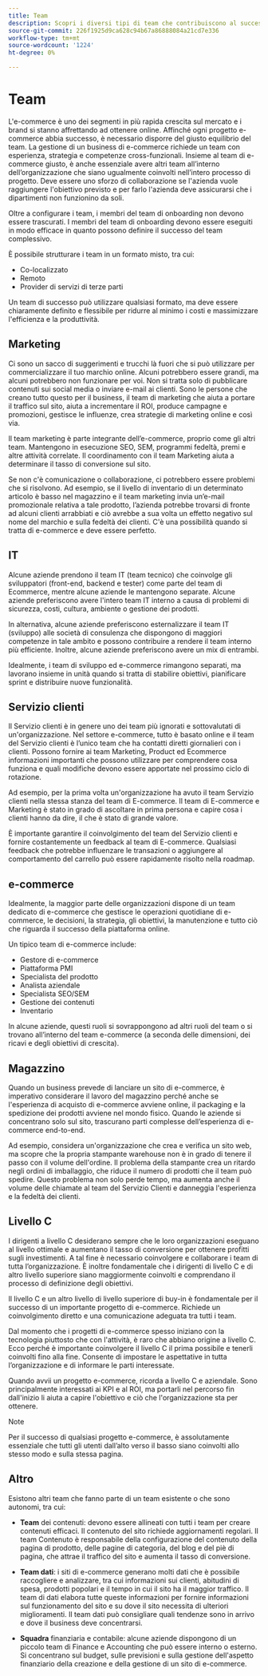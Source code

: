 ```yaml
---
title: Team
description: Scopri i diversi tipi di team che contribuiscono al successo dei progetti e-commerce.
source-git-commit: 226f1925d9ca628c94b67a86888084a21cd7e336
workflow-type: tm+mt
source-wordcount: '1224'
ht-degree: 0%

---
```



# Team

L&#39;e-commerce è uno dei segmenti in più rapida crescita sul mercato e i brand si stanno affrettando ad ottenere online. Affinché ogni progetto e-commerce abbia successo, è necessario disporre del giusto equilibrio del team. La gestione di un business di e-commerce richiede un team con esperienza, strategia e competenze cross-funzionali. Insieme al team di e-commerce giusto, è anche essenziale avere altri team all’interno dell’organizzazione che siano ugualmente coinvolti nell’intero processo di progetto. Deve essere uno sforzo di collaborazione se l&#39;azienda vuole raggiungere l&#39;obiettivo previsto e per farlo l&#39;azienda deve assicurarsi che i dipartimenti non funzionino da soli.

Oltre a configurare i team, i membri del team di onboarding non devono essere trascurati. I membri del team di onboarding devono essere eseguiti in modo efficace in quanto possono definire il successo del team complessivo.

È possibile strutturare i team in un formato misto, tra cui:

- Co-localizzato
- Remoto
- Provider di servizi di terze parti

Un team di successo può utilizzare qualsiasi formato, ma deve essere chiaramente definito e flessibile per ridurre al minimo i costi e massimizzare l&#39;efficienza e la produttività.

## Marketing

Ci sono un sacco di suggerimenti e trucchi là fuori che si può utilizzare per commercializzare il tuo marchio online. Alcuni potrebbero essere grandi, ma alcuni potrebbero non funzionare per voi. Non si tratta solo di pubblicare contenuti sui social media o inviare e-mail ai clienti. Sono le persone che creano tutto questo per il business, il team di marketing che aiuta a portare il traffico sul sito, aiuta a incrementare il ROI, produce campagne e promozioni, gestisce le influenze, crea strategie di marketing online e così via.

Il team marketing è parte integrante dell’e-commerce, proprio come gli altri team. Mantengono in esecuzione SEO, SEM, programmi fedeltà, premi e altre attività correlate. Il coordinamento con il team Marketing aiuta a determinare il tasso di conversione sul sito.

Se non c&#39;è comunicazione o collaborazione, ci potrebbero essere problemi che si risolvono. Ad esempio, se il livello di inventario di un determinato articolo è basso nel magazzino e il team marketing invia un’e-mail promozionale relativa a tale prodotto, l’azienda potrebbe trovarsi di fronte ad alcuni clienti arrabbiati e ciò avrebbe a sua volta un effetto negativo sul nome del marchio e sulla fedeltà dei clienti. C&#39;è una possibilità quando si tratta di e-commerce e deve essere perfetto.

## IT

Alcune aziende prendono il team IT (team tecnico) che coinvolge gli sviluppatori (front-end, backend e tester) come parte del team di Ecommerce, mentre alcune aziende le mantengono separate. Alcune aziende preferiscono avere l&#39;intero team IT interno a causa di problemi di sicurezza, costi, cultura, ambiente o gestione dei prodotti.

In alternativa, alcune aziende preferiscono esternalizzare il team IT (sviluppo) alle società di consulenza che dispongono di maggiori competenze in tale ambito e possono contribuire a rendere il team interno più efficiente. Inoltre, alcune aziende preferiscono avere un mix di entrambi.

Idealmente, i team di sviluppo ed e-commerce rimangono separati, ma lavorano insieme in unità quando si tratta di stabilire obiettivi, pianificare sprint e distribuire nuove funzionalità.

## Servizio clienti

Il Servizio clienti è in genere uno dei team più ignorati e sottovalutati di un&#39;organizzazione. Nel settore e-commerce, tutto è basato online e il team del Servizio clienti è l’unico team che ha contatti diretti giornalieri con i clienti. Possono fornire ai team Marketing, Product ed Ecommerce informazioni importanti che possono utilizzare per comprendere cosa funziona e quali modifiche devono essere apportate nel prossimo ciclo di rotazione.

Ad esempio, per la prima volta un&#39;organizzazione ha avuto il team Servizio clienti nella stessa stanza del team di E-commerce. Il team di E-commerce e Marketing è stato in grado di ascoltare in prima persona e capire cosa i clienti hanno da dire, il che è stato di grande valore.

È importante garantire il coinvolgimento del team del Servizio clienti e fornire costantemente un feedback al team di E-commerce. Qualsiasi feedback che potrebbe influenzare le transazioni o aggiungere al comportamento del carrello può essere rapidamente risolto nella roadmap.

## e-commerce

Idealmente, la maggior parte delle organizzazioni dispone di un team dedicato di e-commerce che gestisce le operazioni quotidiane di e-commerce, le decisioni, la strategia, gli obiettivi, la manutenzione e tutto ciò che riguarda il successo della piattaforma online.

Un tipico team di e-commerce include:

- Gestore di e-commerce
- Piattaforma PMI
- Specialista del prodotto
- Analista aziendale
- Specialista SEO/SEM
- Gestione dei contenuti
- Inventario

In alcune aziende, questi ruoli si sovrappongono ad altri ruoli del team o si trovano all’interno del team e-commerce (a seconda delle dimensioni, dei ricavi e degli obiettivi di crescita).

## Magazzino

Quando un business prevede di lanciare un sito di e-commerce, è imperativo considerare il lavoro del magazzino perché anche se l&#39;esperienza di acquisto di e-commerce avviene online, il packaging e la spedizione dei prodotti avviene nel mondo fisico. Quando le aziende si concentrano solo sul sito, trascurano parti complesse dell’esperienza di e-commerce end-to-end.

Ad esempio, considera un&#39;organizzazione che crea e verifica un sito web, ma scopre che la propria stampante warehouse non è in grado di tenere il passo con il volume dell&#39;ordine. Il problema della stampante crea un ritardo negli ordini di imballaggio, che riduce il numero di prodotti che il team può spedire. Questo problema non solo perde tempo, ma aumenta anche il volume delle chiamate al team del Servizio Clienti e danneggia l&#39;esperienza e la fedeltà dei clienti.

## Livello C

I dirigenti a livello C desiderano sempre che le loro organizzazioni eseguano al livello ottimale e aumentano il tasso di conversione per ottenere profitti sugli investimenti. A tal fine è necessario coinvolgere e collaborare i team di tutta l’organizzazione. È inoltre fondamentale che i dirigenti di livello C e di altro livello superiore siano maggiormente coinvolti e comprendano il processo di definizione degli obiettivi.

Il livello C e un altro livello di livello superiore di buy-in è fondamentale per il successo di un importante progetto di e-commerce. Richiede un coinvolgimento diretto e una comunicazione adeguata tra tutti i team.

Dal momento che i progetti di e-commerce spesso iniziano con la tecnologia piuttosto che con l&#39;attività, è raro che abbiano origine a livello C. Ecco perché è importante coinvolgere il livello C il prima possibile e tenerli coinvolti fino alla fine. Consente di impostare le aspettative in tutta l’organizzazione e di informare le parti interessate.

Quando avvii un progetto e-commerce, ricorda a livello C e aziendale. Sono principalmente interessati ai KPI e al ROI, ma portarli nel percorso fin dall&#39;inizio li aiuta a capire l&#39;obiettivo e ciò che l&#39;organizzazione sta per ottenere.

>[!NOTE]
>
>Per il successo di qualsiasi progetto e-commerce, è assolutamente essenziale che tutti gli utenti dall’alto verso il basso siano coinvolti allo stesso modo e sulla stessa pagina.

## Altro

Esistono altri team che fanno parte di un team esistente o che sono autonomi, tra cui:

- **Team** dei contenuti: devono essere allineati con tutti i team per creare contenuti efficaci. Il contenuto del sito richiede aggiornamenti regolari. Il team Contenuto è responsabile della configurazione del contenuto della pagina di prodotto, delle pagine di categoria, del blog e del piè di pagina, che attrae il traffico del sito e aumenta il tasso di conversione.

- **Team dati**: i siti di e-commerce generano molti dati che è possibile raccogliere e analizzare, tra cui informazioni sui clienti, abitudini di spesa, prodotti popolari e il tempo in cui il sito ha il maggior traffico. Il team di dati elabora tutte queste informazioni per fornire informazioni sul funzionamento del sito e su dove il sito necessita di ulteriori miglioramenti. Il team dati può consigliare quali tendenze sono in arrivo e dove il business deve concentrarsi.

- **Squadra** finanziaria e contabile: alcune aziende dispongono di un piccolo team di Finance e Accounting che può essere interno o esterno. Si concentrano sul budget, sulle previsioni e sulla gestione dell&#39;aspetto finanziario della creazione e della gestione di un sito di e-commerce.
